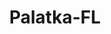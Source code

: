 ---
title: Palatka-FL
slug: palatka-fl
f_state:
- cms/state/florida.md
f_locations:
- cms/payday-loan/1st-american-cash-advance-37.md
- cms/payday-loan/advance-america-1420.md
- cms/payday-loan/advance-america-1494.md
- cms/payday-loan/advance-america-1495.md
- cms/payday-loan/c-h-check-cashing-llc-5667.md
- cms/payday-loan/florida-cash-advance-inc-18755.md
- cms/payday-loan/florida-cash-advance-inc-18758.md
- cms/payday-loan/speedy-cash-26708.md
- cms/payday-loan/speedy-cash-26710.md
updated-on: '2024-05-30T13:41:28.615Z'
created-on: '2024-05-30T13:41:28.615Z'
published-on: '2024-05-30T13:54:32.469Z'
f_city: Palatka
layout: '[city].html'
tags: city
---